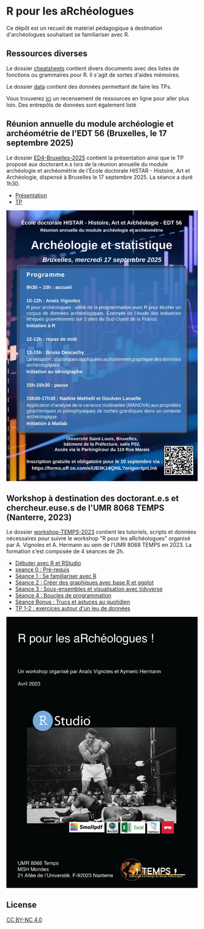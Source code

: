 #  R pour les aRchéologues

Ce dépôt est un recueil de matériel pédagogique à destination d'archéologues souhaitant se familiariser avec R. 

## Ressources diverses 
Le dossier [cheatsheets](cheatsheets) contient divers documents avec des listes de fonctions ou grammaires pour R. Il s'agit de sortes d'aides mémoires.  

Le dossier [data](data) contient des données permettant de faire les TPs.   

Vous trouverez [ici](ressources-en-ligne.html) un recensement de ressources en ligne pour aller plus loin. Des entrepôts de données sont également listé  


## Réunion annuelle du module archéologie et archéométrie de l'EDT 56 (Bruxelles, le 17 septembre 2025)
Le dossier [ED4-Bruxelles-2025](ED4-Bruxelles-2025) contient la présentation ainsi que le TP proposé aux doctorant.e.s lors de la réunion annuelle du module archéologie et archéométrie de l'École doctorale HISTAR - Histoire, Art et Archéologie, dispensé à Bruxelles le 17 septembre 2025. La séance a duré 1h30. 

- [Présentation](ED4-Bruxelles-2025/presentation.pdf)
- [TP](ED4-Bruxelles-2025/TP-ED4.html)  

![](ED4-Bruxelles-2025/images/pg_ED4.png)

## Workshop à destination des doctorant.e.s et chercheur.euse.s de l'UMR 8068 TEMPS (Nanterre, 2023)
Le dossier [workshop-TEMPS-2023](workshop-TEMPS-2023) contient les tutoriels, scripts et données nécessaires pour suivre le workshop "R pour les aRchéologues" organisé par A. Vignoles et A. Hermann au sein de l'UMR 8068 TEMPS en 2023. La formation s'est composée de 4 séances de 2h. 

- [Débuter avec R et RStudio](workshop-TEMPS-2023/debuter_avec_R.html)  
- [seance 0 : Pré-requis](workshop-TEMPS-2023/seance-0_pre-requis.html)
- [Séance 1 : Se familiariser avec R](workshop-TEMPS-2023/seance-1.html)
- [Séance 2 : Créer des graphiques avec base R et ggplot](workshop-TEMPS-2023/seance-2.html)
- [Séance 3 : Sous-ensembles et visualisation avec tidyverse](workshop-TEMPS-2023/seance-3.html)
- [Séance 4 : Boucles de programmation](workshop-TEMPS-2023/seance-4.html)
- [Séance Bonus : Trucs et astuces au quotidien](workshop-TEMPS-2023/seance-astuces.html)
- [TP 1-2 : exercices autour d'un jeu de données](workshop-TEMPS-2023/TP-1-2.html)

![](workshop-TEMPS-2023/figures/poster.png)


## License
[CC BY-NC 4.0](https://creativecommons.org/licenses/by-nc/4.0/)
